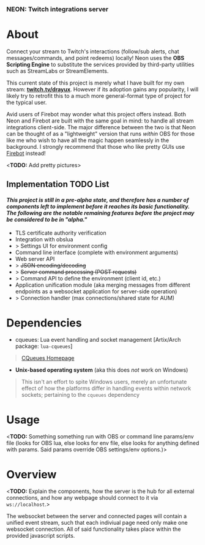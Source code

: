 ### NEON: Twitch integrations server

# About
Connect your stream to Twitch's interactions (follow/sub alerts, chat messages/commands, and point redeems) locally! Neon uses the **OBS Scripting Engine** to substitute the services provided by third-party utilities such as StreamLabs or StreamElements.

This current state of this project is merely what I have built for my own stream: [**twitch.tv/drayux**](https://twitch.tv/drayux). However if its adoption gains any popularity, I will likely try to retrofit this to a much more general-format type of project for the typical user.

Avid users of Firebot may wonder what this project offers instead. Both Neon and Firebot are built with the same goal in mind: to handle all stream integrations client-side. The major difference between the two is that Neon can be thought of as a "lightweight" version that runs _within_ OBS for those like me who wish to have all the magic happen seamlessly in the background. I strongly recommend that those who like pretty GUIs use [Firebot](https://firebot.app/) instead!

\<**TODO:** Add pretty pictures\>

## Implementation TODO List
#### *This project is still in a pre-alpha state, and therefore has a number of components left to implement before it reaches its basic functionality. The following are the notable remaining features before the project may be considered to be in "alpha."*
- TLS certificate authority verification
- Integration with obslua
- \> Settings UI for environment config
- Command line interface (complete with environment arguments)
- Web server API
- \> ~~JSON encoding/decoding~~
- \> ~~Server command processing (POST requests)~~
- \> Command API to define the environment (client id, etc.)
- Application unification module (aka merging messages from different endpoints as a websocket application for server-side operation)
- \> Connection handler (max connections/shared state for AUM)

# Dependencies
- cqueues: Lua event handling and socket management [Artix/Arch package: `lua-cqueues`]  
> [CQueues Homepage](https://25thandclement.com/~william/projects/cqueues.html)

- **Unix-based operating system** (aka this does _not_ work on Windows)  
> This isn't an effort to spite Windows users, merely an unfortunate effect of how the platforms differ in handling events within network sockets; pertaining to the `cqueues` dependency

# Usage
\<**TODO:** Something something run with OBS or command line params/env file (looks for OBS lua, else looks for env file, else looks for anything defined with params. Said params override OBS settings/env options.)\>

# Overview
\<**TODO:** Explain the components, how the server is the hub for all external connections, and how any webpage should connect to it via `ws://localhost`.\>

The websocket between the server and connected pages will contain a unified event stream, such that each indiviual page need only make one websocket connection. All of said functionality takes place within the provided javascript scripts.

